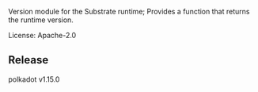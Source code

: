 Version module for the Substrate runtime; Provides a function that returns the runtime version.

License: Apache-2.0


## Release

polkadot v1.15.0
